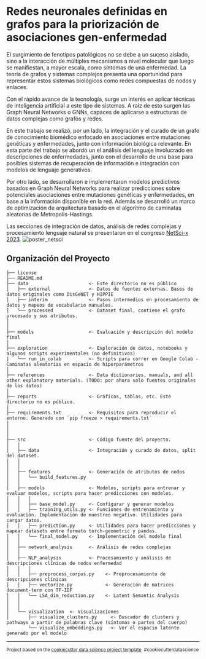 # Redes neuronales definidas en grafos para la priorización de asociaciones gen-enfermedad

El surgimiento de fenotipos patológicos no se debe a un suceso aislado, sino a la interacción de múltiples mecanismos a nivel molecular que luego se manifiestan, a mayor escala, como síntomas de una enfermedad. La teoría de grafos y sistemas complejos presenta una oportunidad para representar estos sistemas biológicos como redes compuestas de nodos y enlaces.

Con el rápido avance de la tecnología, surge un interés en aplicar técnicas de inteligencia artificial a este tipo de sistemas. A raíz de esto surgen las Graph Neural Networks o GNNs, capaces de aplicarse a estructuras de datos complejas como grafos y redes.

En este trabajo se realizó, por un lado, la integración y el curado de un grafo de conocimiento biomédico enfocado en asociaciones entre mutaciones genéticas y enfermedades, junto con información biológica relevante. En esta parte del trabajo se abordó un el análisis del lenguaje involucrado en descripciones de enfermedades, junto con el desarrollo de una base para posibles sistemas de recuperación de información e integración con modelos de lenguaje generativos.

Por otro lado, se desarrollaron e implementaron modelos predictivos basados en Graph Neural Networks para realizar predicciones sobre potenciales asociaciones entre mutaciones genéticas y enfermedades, en base a la información disponible en la red. Además se desarrolló un marco de optimización de arquitectura basado en el algoritmo de caminatas aleatorias de Metropolis-Hastings.


Las secciones de integración de datos, análisis de redes complejas y procesamiento lenguaje natural se presentaron en el congreso [NetSci-x 2023](https://cnet.fi.uba.ar/netscix23/).
![poster_netsci](https://user-images.githubusercontent.com/61297025/236244985-1911d0fb-7dee-4094-b0f5-44747ba50e21.jpg)

Organización del Proyecto
------------

    ├── license
    ├── README.md                 
    ├── data                      <- Este directorio no es público
    │   ├── external              <- Datos de fuentes externas. Bases de datos originales como DisGeNET y HIPPIE 
    │   ├── interim               <- Pasos intermedios en procesamiento de datos y mapeos de vocabulario manuales.
    │   └── processed             <- Dataset final, contiene el grafo procesado y sus atributos.
    │       
    │       
    ├── models                    <- Evaluación y descripción del modelo final
    │       
    ├── exploration               <- Exploración de datos, notebooks y algunos scripts experimentales (no definitivos)
    |   └── run_in_colab          <- Scripts para correr en Google Colab - Caminatas aleatorias en espacio de hiperparámetros
    │       
    ├── references                <- Data dictionaries, manuals, and all other explanatory materials. (TODO: por ahora solo fuentes originales de los datos)
    │       
    ├── reports                   <- Gráficos, tablas, etc. Este directorio no es público.
    │       
    ├── requirements.txt          <- Requisitos para reproducir el entorno. Generado con `pip freeze > requirements.txt`
    │       
    │
    │
    ├── src                       <- Código fuente del proyecto.
    │   │       
    │   ├── data                  <- Integración y curado de datos, split del dataset.
    │   │          
    │   │       
    │   ├── features              <- Generación de atributos de nodos 
    │   │   └── build_features.py
    │   │
    │   ├── models                <- Modelos, scripts para entrenar y evaluar modelos, scripts para hacer predicciones con modelos.
    │   │   │                 
    │   │   ├── base_model.py     <- Configurar y generar modelos
    │   │   ├── training_utils.py <- Funciones de entrenamiento y evaluación. Implementación de muestreo negativo. Utilidades para cargar datos.
    │   │   ├── prediction.py     <- Utilidades para hacer predicciones y mapear datasets entre formato torch-geometric y pandas. 
    │   │   └── final_model.py    <- Implementación del modelo final 
    │   │
    │   ├── network_analysis      <- Análisis de redes complejas
    │   │
    │   ├── NLP_analysis          <- Procesamiento y análisis de descripciones clínicas de nodos enfermedad
    │   │   │                 
    │   │   ├── preprocess_corpus.py    <- Preprocesamiento de descripciones clínicas
    │   │   ├── vectorize.py            <- Generación de matrices document-term con TF-IDF
    │   │   └── LSA_dim_reduction.py    <- Latent Semantic Analysis
    │   │
    │   │
    │   └── visualization  <- Visualizaciones
    │       ├── visualize_clusters.py     <- Buscador de clusters y pathways a partir de palabras clave (síntomas o partes del cuerpo)
            └── visualize_embeddings.py   <- Ver el espacio latente generado por el modelo
    


--------

<p><small>Project based on the <a target="_blank" href="https://drivendata.github.io/cookiecutter-data-science/">cookiecutter data science project template</a>. #cookiecutterdatascience</small></p>
